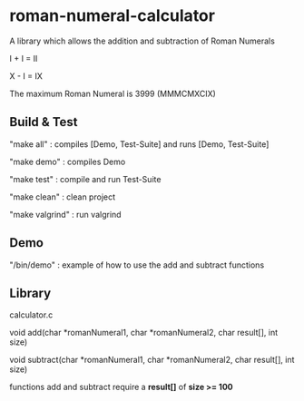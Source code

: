# roman-numeral-calculator
  A library which allows the addition and subtraction of Roman Numerals
  
  I + I = II
  
  X - I = IX
  
  The maximum Roman Numeral is 3999 (MMMCMXCIX)
  
## Build & Test
  "make all" : compiles [Demo, Test-Suite] and runs [Demo, Test-Suite]

  "make demo" : compiles Demo

  "make test" : compile and run Test-Suite

  "make clean" : clean project

  "make valgrind" : run valgrind

## Demo
  "/bin/demo" : example of how to use the add and subtract functions

## Library
  calculator.c
  
  void add(char *romanNumeral1, char *romanNumeral2, char result[], int size)

  void subtract(char *romanNumeral1, char *romanNumeral2, char result[], int size)

  functions add and subtract require a **result[]** of **size >= 100**
